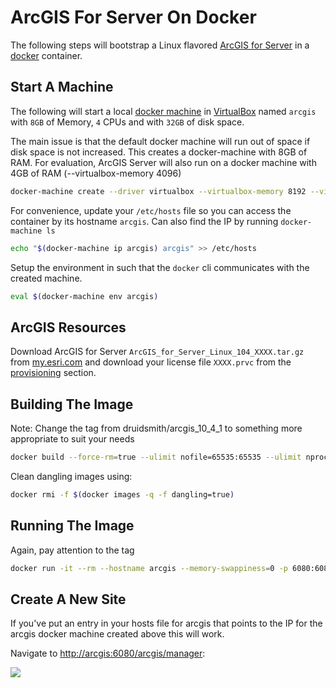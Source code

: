 # ArcGIS For Server On Docker

The following steps will bootstrap a Linux flavored [ArcGIS for Server](http://www.esri.com/software/arcgis/arcgisserver) in a [docker](https://www.docker.com/) container.

## Start A Machine

The following will start a local [docker machine](https://docs.docker.com/machine/get-started/) in [VirtualBox](https://docs.docker.com/machine/drivers/virtualbox/) named `arcgis` with `8GB` of Memory, `4` CPUs and with `32GB` of disk space.

The main issue is that the default docker machine will run out of space if disk space is not increased.  This creates a docker-machine with 8GB of RAM. For evaluation, ArcGIS Server will also run on a docker machine with 4GB of RAM (--virtualbox-memory 4096)

```bash
docker-machine create --driver virtualbox --virtualbox-memory 8192 --virtualbox-cpu-count 4 --virtualbox-disk-size 32768 --virtualbox-no-vtx-check arcgis
```

For convenience, update your `/etc/hosts` file so you can access the container by its hostname `arcgis`.  Can also find the IP by running `docker-machine ls`

```bash
echo "$(docker-machine ip arcgis) arcgis" >> /etc/hosts
```

Setup the environment in such that the `docker` cli communicates with the created machine.

```bash
eval $(docker-machine env arcgis)
```

## ArcGIS Resources

Download ArcGIS for Server `ArcGIS_for_Server_Linux_104_XXXX.tar.gz` from [my.esri.com](https://my.esri.com/#/downloads) and download your license file `XXXX.prvc` from the [provisioning](https://my.esri.com/#/provisioning/417547) section.

## Building The Image

Note:  Change the tag from druidsmith/arcgis_10_4_1 to something more appropriate to suit your needs

```bash
docker build --force-rm=true --ulimit nofile=65535:65535 --ulimit nproc=25059:25059 -t druidsmith/arcgis_10_4_1 .
```

Clean dangling images using:

```bash
docker rmi -f $(docker images -q -f dangling=true)
```

## Running The Image
Again, pay attention to the tag

```bash
docker run -it --rm --hostname arcgis --memory-swappiness=0 -p 6080:6080 -p 6443:6443 druidsmith/arcgis_10_4_1
```

## Create A New Site
If you've put an entry in your hosts file for arcgis that points to the IP for the arcgis docker machine created above this will work. 

Navigate to <http://arcgis:6080/arcgis/manager>:

![](manager.png)
